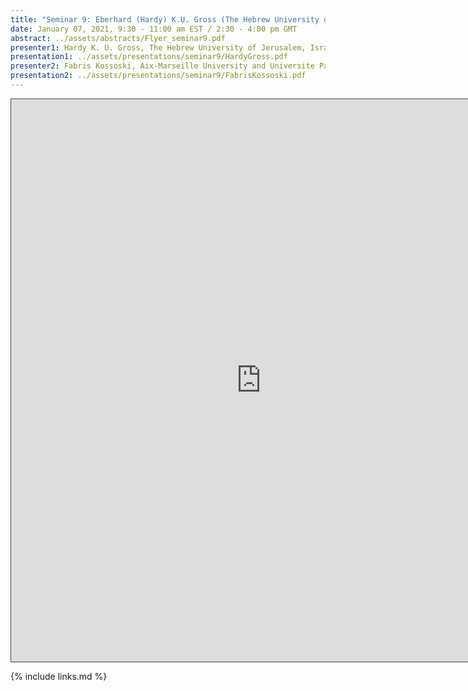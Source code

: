 ```yaml
---
title: "Seminar 9: Eberhard (Hardy) K.U. Gross (The Hebrew University of Jerusalem, Israel) and Fabris Kossoski (Aix-Marseille University and Universite Paul Sabatier, France)"
date: January 07, 2021, 9:30 - 11:00 am EST / 2:30 - 4:00 pm GMT
abstract: ../assets/abstracts/Flyer_seminar9.pdf
presenter1: Hardy K. U. Gross, The Hebrew University of Jerusalem, Israel
presentation1: ../assets/presentations/seminar9/HardyGross.pdf
presenter2: Fabris Kossoski, Aix-Marseille University and Universite Paul Sabatier, France
presentation2: ../assets/presentations/seminar9/FabrisKossoski.pdf
---
```



<iframe src="https://ub.hosted.panopto.com/Panopto/Pages/Embed.aspx?id=d891ad9d-f412-47cd-b001-aca901160b79
&autoplay=false&offerviewer=true&showtitle=true&showbrand=false&start=0&interactivity=all" height="900" width="800"
 style="border: 1px solid #464646;" allowfullscreen allow="autoplay"></iframe>


{% include links.md %}

